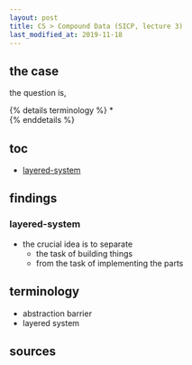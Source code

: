 ```yaml
---
layout: post
title: CS > Compound Data (SICP, lecture 3)
last_modified_at: 2019-11-18
---
```

## the case	
the question is, 

{% details terminology %}
*  
{% enddetails %}


## toc
<!-- TOC -->

- [layered-system](#layered-system)

<!-- /TOC -->

## findings
### layered-system
* the crucial idea is to separate
    * the task of building things
    * from the task of implementing the parts

## terminology
* abstraction barrier
* layered system
 
## sources